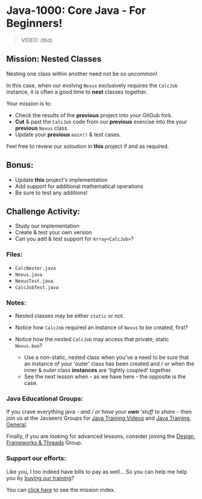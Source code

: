 # Java-1000: Core Java - For Beginners!

> _VIDEO:_ (tbd)

## Mission: Nested Classes
Nesting one class within another need not be so uncommon!

In this case, when our evolvng `Nexus` exclusively requires 
the `CalcJob` instance, it is often a good time to __nest__ 
classes together.

Your mission is to: 
- Check the results of the __previous__ project into your GitGub fork.
- __Cut__ & past the `CalcJob` code from our __previous__ exercise into the
your  __previous__ `Nexus` class.
- Update your __previous__ `main()` & test cases.

Feel free to review our soloution in __this__ project if and as required.

## Bonus:
- Update __this__ project's implementation
- Add support for additional mathematical operations
- Be sure to test any additions!

## Challenge Activity:
- Study our implementation
- Create & test your own version
- Can you add & test support for `Array<CalcJob>`?

### Files:
* `CalcNester.java`
* `Nexus.java`
* `NexusTest.java`
* `CalcJobTest.java`

### Notes:
- Nested classes may be either `static` or not.


- Notice how `CalcJob` required an instance of `Nexus` 
to be created, first?


- Notice how the nested `CalcJob` may access that private, static `Nexus.boo`?
  - Use a non-static, nested class when you've a need to be sure that an instance of
your 'outer' class has been created and / or when the inner & outer class
__instances__ are 'tightly coupled' together.
  - See the next lesson when - as we have here - the opposite is the case.

### Java Educational Groups:
If you crave everything java - _and / or have your **own**
'stuff to share_ - then join us at the
Javaeers Groups for [Java Training Videos](https://www.facebook.com/JavaVideos9000/)
and [Java Training, General](https://www.facebook.com/groups/javatraining9000/).

Finally, if you are looking for advanced lessons, consider joining the
[Design, Frameworks & Threads](https://www.facebook.com/Java-Design-Frameworks-Thread-Video-Training-670850766419490)
Group.

### Support our efforts:
Like you, I too indeed have bills to pay as well... So you can help me help you
by [buying our training](https://www.udemy.com/course/how-to-java)?

You can [click here](../../../../MISSIONS.md) to see the mission index.

